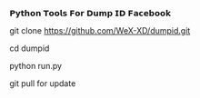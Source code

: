 𝗣𝘆𝘁𝗵𝗼𝗻 𝗧𝗼𝗼𝗹𝘀 𝗙𝗼𝗿 𝗗𝘂𝗺𝗽 𝗜𝗗 𝗙𝗮𝗰𝗲𝗯𝗼𝗼𝗸

git clone https://github.com/WeX-XD/dumpid.git

cd dumpid

python run.py

git pull for update
